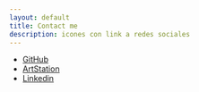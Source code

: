 ```yaml
---
layout: default
title: Contact me
description: icones con link a redes sociales
---
```



* [GitHub](https://github.com/TutanDev/)
* [ArtStation](https://tutan09.artstation.com/)
* [Linkedin](https://www.linkedin.com/in/andresespinodelr%C3%ADo/)
